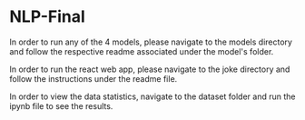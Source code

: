 # NLP-Final

In order to run any of the 4 models, please navigate to the models directory and follow the respective readme associated under the model's folder.

In order to run the react web app, please navigate to the joke directory and follow the instructions under the readme file.

In order to view the data statistics, navigate to the dataset folder and run the ipynb file to see the results. 